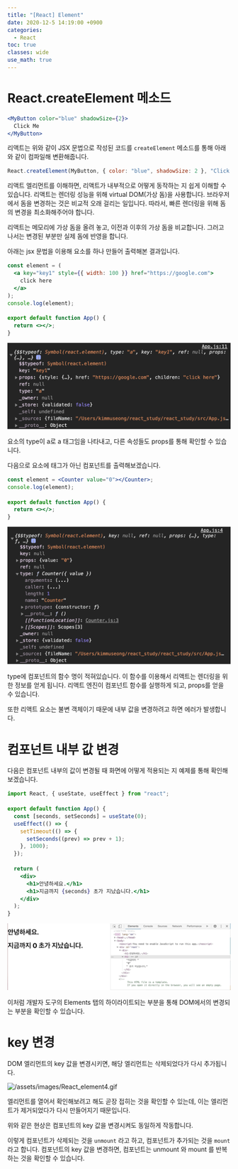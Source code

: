 ```yaml
---
title: "[React] Element"
date: 2020-12-5 14:19:00 +0900
categories:
  - React
toc: true
classes: wide
use_math: true
---
```


# React.createElement 메소드

```jsx
<MyButton color="blue" shadowSize={2}>
  Click Me
</MyButton>
```

리액트는 위와 같이 JSX 문법으로 작성된 코드를 `createElement` 메소드를 통해 아래와 같이 컴파일해 변환해줍니다.

```jsx
React.createElement(MyButton, { color: "blue", shadowSize: 2 }, "Click Me");
```

리액트 엘리먼트를 이해하면, 리액트가 내부적으로 어떻게 동작하는 지 쉽게 이해할 수 있습니다. 리액트는 렌더링 성능을 위해 virtual DOM(가상 돔)을 사용합니다. 브라우저에서 돔을 변경하는 것은 비교적 오래 걸리는 일입니다. 따라서, 빠른 렌더링을 위해 돔의 변경을 최소화해주어야 합니다.

리액트는 메모리에 가상 돔을 올려 놓고, 이전과 이후의 가상 돔을 비교합니다. 그러고 나서는 변경된 부분만 실제 돔에 반영을 합니다.

아래는 jsx 문법을 이용해 요소를 하나 만들어 출력해본 결과입니다.

```jsx
const element = (
  <a key="key1" style={{ width: 100 }} href="https://google.com">
    click here
  </a>
);
console.log(element);

export default function App() {
  return <></>;
}
```

![/assets/images/React_element.png](/assets/images/React_element.png)

요소의 type이 a로 a 태그임을 나타내고, 다른 속성들도 props를 통해 확인할 수 있습니다.

다음으로 요소에 태그가 아닌 컴포넌트를 출력해보겠습니다.

```jsx
const element = <Counter value="0"></Counter>;
console.log(element);

export default function App() {
  return <></>;
}
```

![/assets/images/React_element2.png](/assets/images/React_element2.png)

type에 컴포넌트의 함수 명이 적혀있습니다. 이 함수를 이용해서 리액트는 렌더링을 위한 정보를 얻게 됩니다. 리액트 엔진이 컴포넌트 함수를 실행하게 되고, props를 얻을 수 있습니다.

또한 리액트 요소는 불변 객체이기 때문에 내부 값을 변경하려고 하면 에러가 발생합니다.

# 컴포넌트 내부 값 변경

다음은 컴포넌트 내부의 값이 변경될 때 화면에 어떻게 적용되는 지 예제를 통해 확인해보겠습니다.

```jsx
import React, { useState, useEffect } from "react";

export default function App() {
  const [seconds, setSeconds] = useState(0);
  useEffect(() => {
    setTimeout(() => {
      setSeconds((prev) => prev + 1);
    }, 1000);
  });

  return (
    <div>
      <h1>안녕하세요.</h1>
      <h1>지금까지 {seconds} 초가 지났습니다.</h1>
    </div>
  );
}
```

![/assets/images/React_element3.gif](/assets/images/React_element3.gif)

이처럼 개발자 도구의 Elements 탭의 하이라이트되는 부분을 통해 DOM에서의 변경되는 부분을 확인할 수 있습니다.

# key 변경

DOM 엘리먼트의 key 값을 변경시키면, 해당 엘리먼트는 삭제되었다가 다시 추가됩니다.

![/assets/images/React_element4.gif](/assets/images/React_element4.gif)

엘리먼트를 열어서 확인해보려고 해도 곧장 접히는 것을 확인할 수 있는데, 이는 엘리먼트가 제거되었다가 다시 만들어지기 때문입니다.

위와 같은 현상은 컴포넌트의 key 값을 변경시켜도 동일하게 작동합니다.

이렇게 컴포넌트가 삭제되는 것을 `unmount` 라고 하고, 컴포넌트가 추가되는 것을 `mount` 라고 합니다. 컴포넌트의 key 값을 변경하면, 컴포넌트는 unmount 와 mount 를 반복하는 것을 확인할 수 있습니다.
